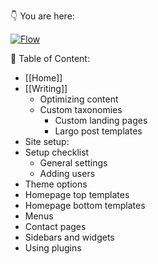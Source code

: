 :point_down: You are here:

[![Flow](https://hyipworld.github.io/images/github/doc/infoworld.png)](https://github.com/bramp/js-sequence-diagrams)


:scroll: Table of Content:
* [[Home]]
* [[Writing]]
  * Optimizing content
  * Custom taxonomies
    * Custom landing pages
    * Largo post templates
* Site setup:
* Setup checklist
  * General settings
  * Adding users
* Theme options
* Homepage top templates
* Homepage bottom templates
* Menus
* Contact pages
* Sidebars and widgets
* Using plugins